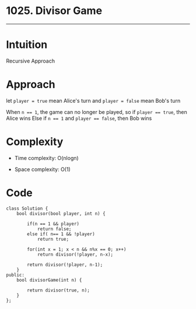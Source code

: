 # 1025. Divisor Game
---

# Intuition
Recursive Approach

# Approach
let `player = true` mean Alice's turn
and `player = false` mean Bob's turn

When `n == 1`, the game can no longer be played, so if `player == true`, then Alice wins
Else if `n == 1` and `player == false`, then Bob wins

# Complexity
- Time complexity: O(nlogn)

- Space complexity: O(1)

# Code
```
class Solution {
    bool divisor(bool player, int n) {

        if(n == 1 && player)
            return false;
        else if( n== 1 && !player)
            return true;

        for(int x = 1; x < n && n%x == 0; x++)
            return divisor(!player, n-x);

        return divisor(!player, n-1);
    }
public:
    bool divisorGame(int n) {

        return divisor(true, n);
    }
};
```